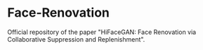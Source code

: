 # Face-Renovation
Official repository of the paper "HiFaceGAN: Face Renovation via Collaborative Suppression and Replenishment".
